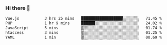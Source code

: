### Hi there 👋

<!--START_SECTION:waka-->

```txt
Vue.js           3 hrs 25 mins   ██████████████████░░░░░░░   71.45 %
PHP              1 hr 9 mins     ██████░░░░░░░░░░░░░░░░░░░   24.02 %
JavaScript       5 mins          ▒░░░░░░░░░░░░░░░░░░░░░░░░   01.74 %
htaccess         3 mins          ▒░░░░░░░░░░░░░░░░░░░░░░░░   01.25 %
YAML             1 min           ▒░░░░░░░░░░░░░░░░░░░░░░░░   00.69 %
```

<!--END_SECTION:waka-->

<!--
**Jonas-VanHaeken/Jonas-VanHaeken** is a ✨ _special_ ✨ repository because its `README.md` (this file) appears on your GitHub profile.

Here are some ideas to get you started:

- 🔭 I’m currently working on ...
- 🌱 I’m currently learning ...
- 👯 I’m looking to collaborate on ...
- 🤔 I’m looking for help with ...
- 💬 Ask me about ...
- 📫 How to reach me: ...
- 😄 Pronouns: ...
- ⚡ Fun fact: ...
-->
